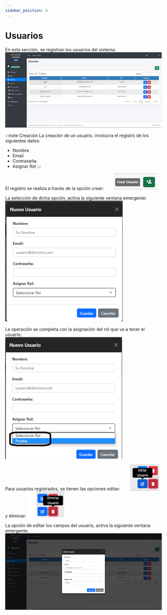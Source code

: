 ```yaml
---
sidebar_position: 4
---
```


# Usuarios

En esta sección, se registran los usuarios del sistema:    
![Front-end-Usuarios](/img/Domicilio-Frontend-Usuarios.png)  

:::note Creación
La creación de un usuario, involucra el registro de los siguientes datos:
- Nombre
- Email
- Contraseña
- Asignar Rol
:::

El registro se realiza a través de la opción crear: ![Front-end-Usuarios-crear](/img/Domicilio-Frontend-Usuarios-crear.jpg)  

La selección de dicha opción, activa la siguiente ventana emergente:  
![Front-end-Usuarios-Nuevo-Usuario](/img/Domicilio-Frontend-Usuarios-Nuevo-Usuario.png)

La operación se completa con la asignación del rol que va a tener el usuario:  
![Front-end-Usuarios-Nuevo-Usuario-Rol](/img/Domicilio-Frontend-Usuarios-Nuevo-Usuario-Rol.png)

Para usuarios registrados, se tienen las opciones editar: ![Front-end-Usuarios-Editar](/img/Domicilio-Frontend-Usuarios-Editar.png) y eliminar: ![Front-end-Usuarios-Editar](/img/Domicilio-Frontend-Usuarios-Eliminar.png)

La opción de editar los campos del usuario, activa la siguiente ventana emergente:  
![Front-end-Usuarios-Rol](/img/Domicilio-Frontend-Usuarios-Rol-usuario.png)